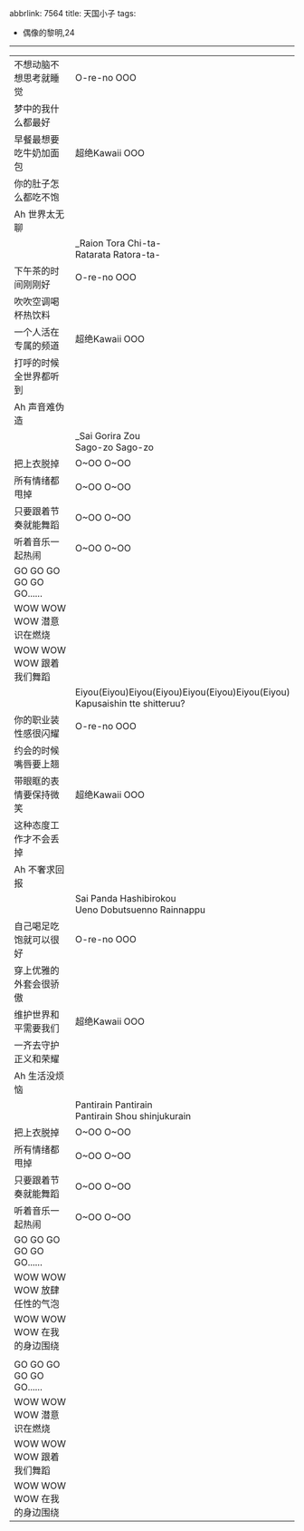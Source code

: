 abbrlink: 7564
title: 天国小子
tags:
  - 偶像的黎明,24
---
|      |      |
|--|--|
|不想动脑不想思考就睡觉|O-re-no OOO|
|梦中的我什么都最好|      |
|早餐最想要吃牛奶加面包|超绝Kawaii OOO|
|你的肚子怎么都吃不饱|      |
|Ah 世界太无聊|      |
|      |_Raion Tora Chi-ta-<br>Ratarata Ratora-ta-|
|下午茶的时间刚刚好|O-re-no OOO|
|吹吹空调喝杯热饮料|      |
|一个人活在专属的频道|超绝Kawaii OOO|
|打呼的时候全世界都听到|      |
|Ah 声音难伪造|      |
|      |_Sai Gorira Zou<br>Sago-zo Sago-zo|
|把上衣脱掉|O~OO O~OO|
|所有情绪都甩掉|O~OO O~OO|
|只要跟着节奏就能舞蹈|O~OO O~OO|
|听着音乐一起热闹|O~OO O~OO|
|GO GO GO GO GO GO......|      |
|WOW WOW WOW 潜意识在燃烧|      |
|WOW WOW WOW 跟着我们舞蹈|      |
|      |Eiyou(Eiyou)Eiyou(Eiyou)Eiyou(Eiyou)Eiyou(Eiyou)<br>Kapusaishin tte shitteruu?|
|你的职业装性感很闪耀|O-re-no OOO|
|约会的时候嘴唇要上翘|      |
|带眼眶的表情要保持微笑|超绝Kawaii OOO|
|这种态度工作才不会丢掉|      |
|Ah 不奢求回报|      |
|      |Sai Panda Hashibirokou<br>Ueno Dobutsuenno Rainnappu|
|自己喝足吃饱就可以很好|O-re-no OOO|
|穿上优雅的外套会很骄傲|      |
|维护世界和平需要我们|超绝Kawaii OOO|
|一齐去守护正义和荣耀|      |
|Ah 生活没烦恼|      |
|      |Pantirain Pantirain<br>Pantirain Shou      shinjukurain|
|把上衣脱掉|O~OO O~OO|
|所有情绪都甩掉|O~OO O~OO|
|只要跟着节奏就能舞蹈|O~OO O~OO|
|听着音乐一起热闹|O~OO O~OO|
|GO GO GO GO GO GO......|      |
|WOW WOW WOW 放肆任性的气泡|      |
|WOW WOW WOW 在我的身边围绕|      |
|      |      |
|GO GO GO GO GO GO......|      |
|WOW WOW WOW 潜意识在燃烧|      |
|WOW WOW WOW 跟着我们舞蹈|      |
|WOW WOW WOW 在我的身边围绕|      |
